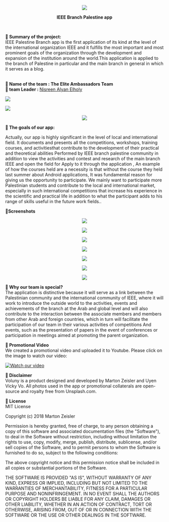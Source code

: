                                                
 <p align="center">                                             
<img  src= "https://2.top4top.net/p_1449bxlg67.png"> 
</p>

 <p align="center">                                             
<b> IEEE Branch Palestine app </b>
 </p>  <br>
 
<b> 	Summary of the project: </b> <br>
IEEE Palestine Branch app  is the first application of its kind at the level of the international organization IEEE and it fulfills the most important and most prominent goals of the organization through the development and expansion of the institution around the world.This application is applied to the branch of Palestine in particular and the main branch in general in which it serves as a blog. 
 <br>
 <br>
 
  
 <b>   Name of the team : The Elite Ambassadors Team </b> <br>
 <b>    team Leader : </b> 
 [Nisreen Alyan Elholy ](https://github.com/NisreenAlyan )
 
  <p align="righr">                                             
<img  src= "https://1.top4top.net/p_14493e7in1.jpg"> 
</p>

   <p align="righr">                                             
<img  src= "https://5.top4top.net/p_1449783tx3.jpg"> 
</p>
 
 
 <p align="center">                                             
<img  src= "https://6.top4top.net/p_1449esnia4.jpg"> 
</p>  
  
 <b>  	The goals of our app: </b>

Actually, our app is highly significant in the level of local and international field.
It documents and presents all the competitions, workshops, training courses, and activitiesthat contribute to the
development of their practical and theoretical abilities Performed by IEEE branch palestine community in addition to 
view the activities and contest and research of the main branch IEEE and open the field for Apply to it through the application ,
An example of how the courses held are a necessity is that without the course they held last summer about Android applications, It
was fundamental reason for giving us the opportunity to participate. We mainly want to participate more Palestinian students and contribute to the local and international market, especially in such international competitions that increase his experience in the scientific and practical life in addition to what the participant adds to his range of skills useful in the future work fields.. 



<b> Screenshots </b>

 <p align="center">                                             
<img  src= "https://5.top4top.net/p_14499i8gt1.jpg "> 
</p>

 <p align="center">                                             
<img  src= " https://1.top4top.net/p_14496ezc35.jpg"> 
</p>  
    
<p align="center">                                             
<img  src= "  https://4.top4top.net/p_14490w0jb2.jpg  "> 
</p> 

 <p align="center">                                             
<img  src= " https://3.top4top.net/p_14495vccr1.jpg  "> 
</p>  

<p align="center">                                             
<img  src= "https://1.top4top.net/p_14496ezc35.jpg "> 
</p>

<p align="center">                                             
<img  src= "https://3.top4top.net/p_1449sysht2.jpg"> 
</p>


<p align="center">                                             
<img  src= "https://4.top4top.net/p_14498zju68.jpg"> 
</p>


 <b>   Why our team is special? </b> <br>
The application is distinctive because it will serve as a link between the Palestinian 
community and the international community of IEEE, where it will work to introduce the outside world 
to the activities, events and achievements of the branch at the Arab and global level and will also contribute to
the interaction between the associate members and members from other Arab and foreign countries, which in turn will 
facilitate the participation of our team in their various activities of competitions And events, such as the presentation 
of papers in the event of conferences or participation in meetings aimed at promoting the parent organization.

<b>  Promotional Video </b> <br>
We created a promotional video and uploaded it to Youtube. Please click on the image to watch our video:

[![Watch our video](https://2.top4top.net/p_1449ox7xm1.png)](https://www.youtube.com/watch?v=ytHCnIkhfY0)


<b>  Disclaimer </b>  <br>
Voluny is a product designed and developed by Marton Zeisler and Uyen Vicky Vo. All photos used in the app or promotional collaterals are open-source and royalty free from Unsplash.com.

<b>  License </b>  <br>
MIT License

Copyright (c) 2018 Marton Zeisler

Permission is hereby granted, free of charge, to any person obtaining a copy of this software and associated documentation files (the "Software"), to deal in the Software without restriction, including without limitation the rights to use, copy, modify, merge, publish, distribute, sublicense, and/or sell copies of the Software, and to permit persons to whom the Software is furnished to do so, subject to the following conditions:

The above copyright notice and this permission notice shall be included in all copies or substantial portions of the Software.

THE SOFTWARE IS PROVIDED "AS IS", WITHOUT WARRANTY OF ANY KIND, EXPRESS OR IMPLIED, INCLUDING BUT NOT LIMITED TO THE WARRANTIES OF MERCHANTABILITY, FITNESS FOR A PARTICULAR PURPOSE AND NONINFRINGEMENT. IN NO EVENT SHALL THE AUTHORS OR COPYRIGHT HOLDERS BE LIABLE FOR ANY CLAIM, DAMAGES OR OTHER LIABILITY, WHETHER IN AN ACTION OF CONTRACT, TORT OR OTHERWISE, ARISING FROM, OUT OF OR IN CONNECTION WITH THE SOFTWARE OR THE USE OR OTHER DEALINGS IN THE SOFTWARE.





